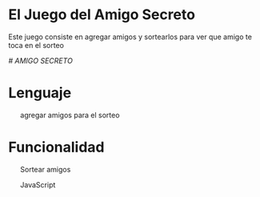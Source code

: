 <h1>El Juego del Amigo Secreto</h1>
<p>Este juego consiste en agregar amigos y sortearlos para ver que amigo te toca en el sorteo</p>
<em> # AMIGO SECRETO </em>


<h1>Lenguaje</h1>
<ul>agregar amigos para el sorteo</ul>
<h1>Funcionalidad</h1>
<ul>Sortear amigos</ul>

<ul>JavaScript</ul>









